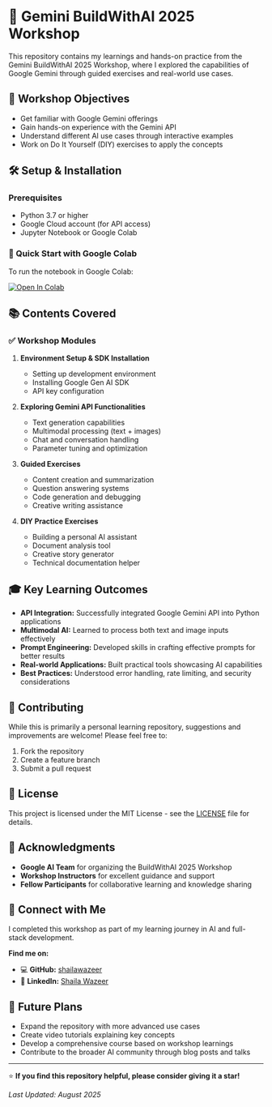 # 🌟 Gemini BuildWithAI 2025 Workshop

This repository contains my learnings and hands-on practice from the Gemini BuildWithAI 2025 Workshop, where I explored the capabilities of Google Gemini through guided exercises and real-world use cases.

## 🎯 Workshop Objectives

- Get familiar with Google Gemini offerings
- Gain hands-on experience with the Gemini API
- Understand different AI use cases through interactive examples
- Work on Do It Yourself (DIY) exercises to apply the concepts

## 🛠 Setup & Installation

### Prerequisites
- Python 3.7 or higher
- Google Cloud account (for API access)
- Jupyter Notebook or Google Colab

### 🚀 Quick Start with Google Colab

To run the notebook in Google Colab:

[![Open In Colab](https://colab.research.google.com/assets/colab-badge.svg)](https://colab.research.google.com/github/shailawazeer/gemini-buildwithai-2025-workshop/blob/main/workshop_notebook.ipynb)


## 📚 Contents Covered

### ✅ Workshop Modules

1. **Environment Setup & SDK Installation**
   - Setting up development environment
   - Installing Google Gen AI SDK
   - API key configuration

2. **Exploring Gemini API Functionalities**
   - Text generation capabilities
   - Multimodal processing (text + images)
   - Chat and conversation handling
   - Parameter tuning and optimization

3. **Guided Exercises**
   - Content creation and summarization
   - Question answering systems
   - Code generation and debugging
   - Creative writing assistance

4. **DIY Practice Exercises**
   - Building a personal AI assistant
   - Document analysis tool
   - Creative story generator
   - Technical documentation helper

## 🎓 Key Learning Outcomes

- **API Integration:** Successfully integrated Google Gemini API into Python applications
- **Multimodal AI:** Learned to process both text and image inputs effectively
- **Prompt Engineering:** Developed skills in crafting effective prompts for better results
- **Real-world Applications:** Built practical tools showcasing AI capabilities
- **Best Practices:** Understood error handling, rate limiting, and security considerations

## 🤝 Contributing

While this is primarily a personal learning repository, suggestions and improvements are welcome! Please feel free to:

1. Fork the repository
2. Create a feature branch
3. Submit a pull request

## 📝 License

This project is licensed under the MIT License - see the [LICENSE](LICENSE) file for details.

## 🙏 Acknowledgments

- **Google AI Team** for organizing the BuildWithAI 2025 Workshop
- **Workshop Instructors** for excellent guidance and support
- **Fellow Participants** for collaborative learning and knowledge sharing

## 🔗 Connect with Me

I completed this workshop as part of my learning journey in AI and full-stack development.

**Find me on:**
- 💻 **GitHub:** [shailawazeer](https://github.com/shailawazeer)
- 🔗 **LinkedIn:** [Shaila Wazeer](https://www.linkedin.com/in/shaila-wazeer)

## 🔮 Future Plans

- Expand the repository with more advanced use cases
- Create video tutorials explaining key concepts
- Develop a comprehensive course based on workshop learnings
- Contribute to the broader AI community through blog posts and talks

---

⭐ **If you find this repository helpful, please consider giving it a star!**

*Last Updated: August 2025*
